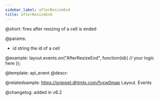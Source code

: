 ```yaml
---
sidebar_label: afterResizeEnd
title: afterResizeEnd
---          
```


@short: fires after resizing of a cell is ended

@params:
- id		string		the id of a cell


@example:
layout.events.on("AfterResizeEnd", function(id){
	// your logic here
});




@template: api_event
@descr:

@relatedsample: https://snippet.dhtmlx.com/fyxw0map	Layout. Events

@changelog:
added in v6.2

